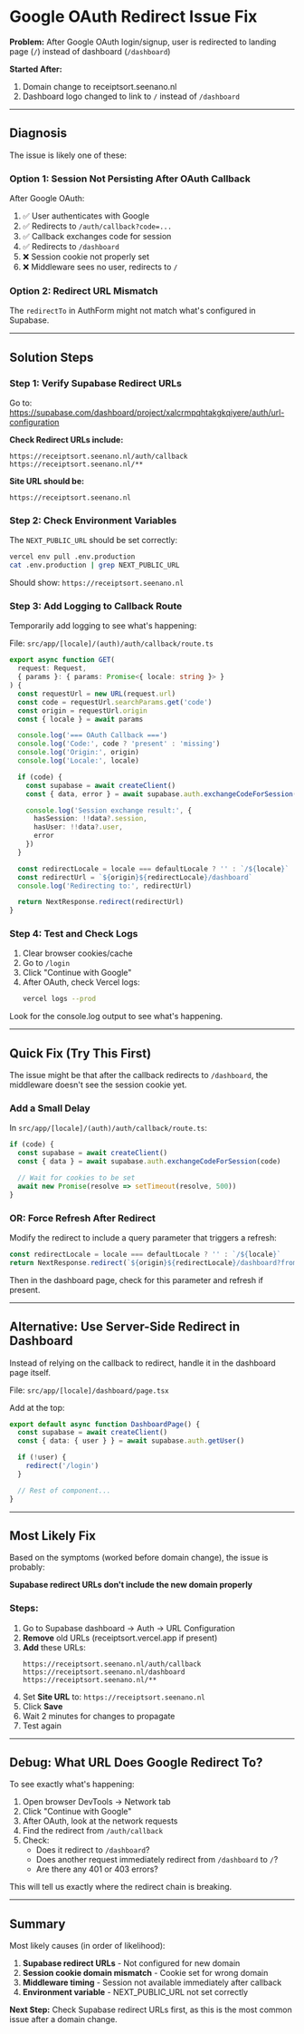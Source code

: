 # Google OAuth Redirect Issue Fix

**Problem:** After Google OAuth login/signup, user is redirected to landing page (`/`) instead of dashboard (`/dashboard`)

**Started After:**
1. Domain change to receiptsort.seenano.nl
2. Dashboard logo changed to link to `/` instead of `/dashboard`

---

## Diagnosis

The issue is likely one of these:

### Option 1: Session Not Persisting After OAuth Callback

After Google OAuth:
1. ✅ User authenticates with Google
2. ✅ Redirects to `/auth/callback?code=...`
3. ✅ Callback exchanges code for session
4. ✅ Redirects to `/dashboard`
5. ❌ Session cookie not properly set
6. ❌ Middleware sees no user, redirects to `/`

### Option 2: Redirect URL Mismatch

The `redirectTo` in AuthForm might not match what's configured in Supabase.

---

## Solution Steps

### Step 1: Verify Supabase Redirect URLs

Go to: https://supabase.com/dashboard/project/xalcrmpqhtakgkqiyere/auth/url-configuration

**Check Redirect URLs include:**
```
https://receiptsort.seenano.nl/auth/callback
https://receiptsort.seenano.nl/**
```

**Site URL should be:**
```
https://receiptsort.seenano.nl
```

### Step 2: Check Environment Variables

The `NEXT_PUBLIC_URL` should be set correctly:

```bash
vercel env pull .env.production
cat .env.production | grep NEXT_PUBLIC_URL
```

Should show: `https://receiptsort.seenano.nl`

### Step 3: Add Logging to Callback Route

Temporarily add logging to see what's happening:

File: `src/app/[locale]/(auth)/auth/callback/route.ts`

```typescript
export async function GET(
  request: Request,
  { params }: { params: Promise<{ locale: string }> }
) {
  const requestUrl = new URL(request.url)
  const code = requestUrl.searchParams.get('code')
  const origin = requestUrl.origin
  const { locale } = await params

  console.log('=== OAuth Callback ===')
  console.log('Code:', code ? 'present' : 'missing')
  console.log('Origin:', origin)
  console.log('Locale:', locale)

  if (code) {
    const supabase = await createClient()
    const { data, error } = await supabase.auth.exchangeCodeForSession(code)

    console.log('Session exchange result:', {
      hasSession: !!data?.session,
      hasUser: !!data?.user,
      error
    })
  }

  const redirectLocale = locale === defaultLocale ? '' : `/${locale}`
  const redirectUrl = `${origin}${redirectLocale}/dashboard`
  console.log('Redirecting to:', redirectUrl)

  return NextResponse.redirect(redirectUrl)
}
```

### Step 4: Test and Check Logs

1. Clear browser cookies/cache
2. Go to `/login`
3. Click "Continue with Google"
4. After OAuth, check Vercel logs:
   ```bash
   vercel logs --prod
   ```

Look for the console.log output to see what's happening.

---

## Quick Fix (Try This First)

The issue might be that after the callback redirects to `/dashboard`, the middleware doesn't see the session cookie yet.

### Add a Small Delay

In `src/app/[locale]/(auth)/auth/callback/route.ts`:

```typescript
if (code) {
  const supabase = await createClient()
  const { data } = await supabase.auth.exchangeCodeForSession(code)

  // Wait for cookies to be set
  await new Promise(resolve => setTimeout(resolve, 500))
}
```

### OR: Force Refresh After Redirect

Modify the redirect to include a query parameter that triggers a refresh:

```typescript
const redirectLocale = locale === defaultLocale ? '' : `/${locale}`
return NextResponse.redirect(`${origin}${redirectLocale}/dashboard?from=oauth`)
```

Then in the dashboard page, check for this parameter and refresh if present.

---

## Alternative: Use Server-Side Redirect in Dashboard

Instead of relying on the callback to redirect, handle it in the dashboard page itself.

File: `src/app/[locale]/dashboard/page.tsx`

Add at the top:

```typescript
export default async function DashboardPage() {
  const supabase = await createClient()
  const { data: { user } } = await supabase.auth.getUser()

  if (!user) {
    redirect('/login')
  }

  // Rest of component...
}
```

---

## Most Likely Fix

Based on the symptoms (worked before domain change), the issue is probably:

**Supabase redirect URLs don't include the new domain properly**

### Steps:

1. Go to Supabase dashboard → Auth → URL Configuration
2. **Remove** old URLs (receiptsort.vercel.app if present)
3. **Add** these URLs:
   ```
   https://receiptsort.seenano.nl/auth/callback
   https://receiptsort.seenano.nl/dashboard
   https://receiptsort.seenano.nl/**
   ```
4. Set **Site URL** to: `https://receiptsort.seenano.nl`
5. Click **Save**
6. Wait 2 minutes for changes to propagate
7. Test again

---

## Debug: What URL Does Google Redirect To?

To see exactly what's happening:

1. Open browser DevTools → Network tab
2. Click "Continue with Google"
3. After OAuth, look at the network requests
4. Find the redirect from `/auth/callback`
5. Check:
   - Does it redirect to `/dashboard`?
   - Does another request immediately redirect from `/dashboard` to `/`?
   - Are there any 401 or 403 errors?

This will tell us exactly where the redirect chain is breaking.

---

## Summary

Most likely causes (in order of likelihood):

1. **Supabase redirect URLs** - Not configured for new domain
2. **Session cookie domain mismatch** - Cookie set for wrong domain
3. **Middleware timing** - Session not available immediately after callback
4. **Environment variable** - NEXT_PUBLIC_URL not set correctly

**Next Step:** Check Supabase redirect URLs first, as this is the most common issue after a domain change.
